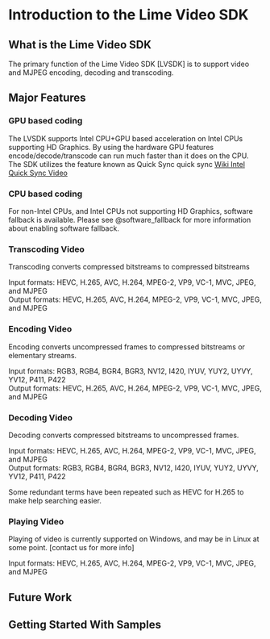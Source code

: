 # Introduction to the Lime Video SDK 
## What is the Lime Video SDK
The primary function of the Lime Video SDK [LVSDK] is to support video and MJPEG encoding, decoding and transcoding.

## Major Features
### GPU based coding
The LVSDK supports Intel CPU+GPU based acceleration on Intel CPUs supporting HD Graphics. By using the hardware GPU features encode/decode/transcode can run much faster than it does on the CPU. The SDK utilizes the feature known as Quick Sync quick sync [Wiki Intel Quick Sync Video](https://en.wikipedia.org/wiki/Intel_Quick_Sync_Video)

### CPU based coding
For non-Intel CPUs, and Intel CPUs not supporting HD Graphics, software fallback is available. Please see @software_fallback for more information about enabling software fallback.

### Transcoding Video
Transcoding converts compressed bitstreams to compressed bitstreams

Input formats: HEVC, H.265, AVC, H.264, MPEG-2, VP9, VC-1, MVC, JPEG, and MJPEG<br>
Output formats: HEVC, H.265, AVC, H.264, MPEG-2, VP9, VC-1, MVC, JPEG, and MJPEG<br>

### Encoding Video
Encoding converts uncompressed frames to compressed bitstreams or elementary streams.

Input formats: RGB3, RGB4, BGR4, BGR3, NV12, I420, IYUV, YUY2, UYVY, YV12, P411, P422<br>
Output formats: HEVC, H.265, AVC, H.264, MPEG-2, VP9, VC-1, MVC, JPEG, and MJPEG<br>

### Decoding Video
Decoding converts compressed bitstreams to uncompressed frames.

Input formats: HEVC, H.265, AVC, H.264, MPEG-2, VP9, VC-1, MVC, JPEG, and MJPEG<br>
Output formats: RGB3, RGB4, BGR4, BGR3, NV12, I420, IYUV, YUY2, UYVY, YV12, P411, P422<br>

Some redundant terms have been repeated such as HEVC for H.265 to make help searching easier.

### Playing Video
Playing of video is currently supported on Windows, and may be in Linux at some point. [contact us for more info]

Input formats: HEVC, H.265, AVC, H.264, MPEG-2, VP9, VC-1, MVC, JPEG, and MJPEG<br>




## Future Work

## Getting Started With Samples



